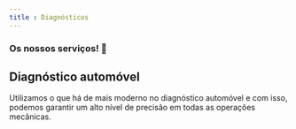 ```yaml
---
title : Diagnósticos
---
```


### Os nossos serviços! :car:

## Diagnóstico automóvel

Utilizamos o que há de mais moderno no diagnóstico automóvel e com isso, podemos garantir um alto nível de precisão em todas as operações mecânicas.
